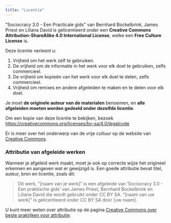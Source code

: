```yaml
---
title: "Licentie"
---
```



"Sociocracy 3.0 - Een Practicale gids" van Bernhard Bockelbrink, James Priest en Liliana David is gelicentieerd onder een **Creative Commons Attribution-ShareAlike 4.0 International License**, welke een **Free Culture License** is.

Deze licentie verleent u:

1. Vrijheid om het werk zelf te gebruiken.
2. De vrijheid om de informatie in het werk voor elk doel te gebruiken, zelfs commercieel.
3. De vrijheid om kopieën van het werk voor elk doel te delen, zelfs commercieel.
4. Vrijheid om remixes en andere afgeleiden te maken en te delen voor elk doel.

Je moet **de originele auteur van de materialen** benoemen, en **alle afgeleiden moeten worden gedeeld onder dezelfde licentie**.

Om een kopie van deze licentie te bekijken, bezoek <https://creativecommons.org/licenses/by-sa/4.0/legalcode>

Er is meer over het onderwerp van de vrije cultuur op de website van [Creative Commons](https://creativecommons.org/freeworks).

### Attributie van afgeleide werken

Wanneer je afgeleid werk maakt, moet je ook op correcte wijze het origineel erkennen en aangeven wat er gewijzigd is. Een goede attributie bevat titel, auteur, bron en licentie, zoals dit:

> Dit werk, “[naam van je werk]” is een afgeleide van ‘Sociocracy 3.0 - Een praktische gids’ van James Priest, Bernhard Bockelbrink en Liliana David die wordt gebruikt onder CC BY SA. “[naam van uw werk]” is gelicentieerd onder CC BY SA door [uw naam].

U kunt meer weten over attributie op de pagina [Creative Commons over beste praktijken voor attributie](https://wiki.creativecommons.org/wiki/best_practices_for_attribution).